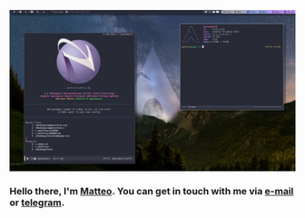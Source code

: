 <!-- Links list -->
[geoteo]: https://www.geoteo.net
[protonmail]: mailto:matteo.giorgi@protonmail.com
[telegram]: https://t.me/geoteodotnet
<!-- Links list -->


![](assets/scrot.png)

### Hello there, I'm [Matteo][geoteo]. You can get in touch with me via [e-mail][protonmail] or [telegram][telegram].
